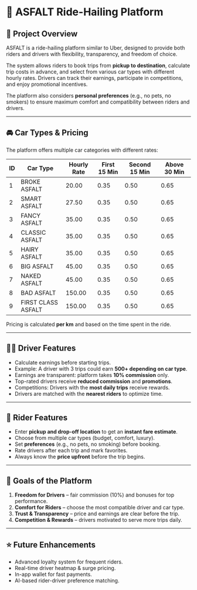 # 🚖 ASFALT Ride-Hailing Platform  

## 📌 Project Overview  
ASFALT is a ride-hailing platform similar to Uber, designed to provide both riders and drivers with flexibility, transparency, and freedom of choice.  

The system allows riders to book trips from **pickup to destination**, calculate trip costs in advance, and select from various car types with different hourly rates. Drivers can track their earnings, participate in competitions, and enjoy promotional incentives.  

The platform also considers **personal preferences** (e.g., no pets, no smokers) to ensure maximum comfort and compatibility between riders and drivers.  

---

## 🚘 Car Types & Pricing  
The platform offers multiple car categories with different rates:  

| ID | Car Type            | Hourly Rate | First 15 Min | Second 15 Min | Above 30 Min |
|----|----------------------|-------------|--------------|---------------|--------------|
| 1  | BROKE ASFALT        | 20.00       | 0.35         | 0.50          | 0.65         |
| 2  | SMART ASFALT        | 27.50       | 0.35         | 0.50          | 0.65         |
| 3  | FANCY ASFALT        | 35.00       | 0.35         | 0.50          | 0.65         |
| 4  | CLASSIC ASFALT      | 35.00       | 0.35         | 0.50          | 0.65         |
| 5  | HAIRY ASFALT        | 35.00       | 0.35         | 0.50          | 0.65         |
| 6  | BIG ASFALT          | 45.00       | 0.35         | 0.50          | 0.65         |
| 7  | NAKED ASFALT        | 45.00       | 0.35         | 0.50          | 0.65         |
| 8  | BAD ASFALT          | 150.00      | 0.35         | 0.50          | 0.65         |
| 9  | FIRST CLASS ASFALT  | 150.00      | 0.35         | 0.50          | 0.65         |

Pricing is calculated **per km** and based on the time spent in the ride.  

---

## 🧑‍✈️ Driver Features  
- Calculate earnings before starting trips.  
- Example: A driver with 3 trips could earn **500+ depending on car type**.  
- Earnings are transparent: platform takes **10% commission** only.  
- Top-rated drivers receive **reduced commission** and **promotions**.  
- Competitions: Drivers with the **most daily trips** receive rewards.  
- Drivers are matched with the **nearest riders** to optimize time.  

---

## 🚗 Rider Features  
- Enter **pickup and drop-off location** to get an **instant fare estimate**.  
- Choose from multiple car types (budget, comfort, luxury).  
- Set **preferences** (e.g., no pets, no smoking) before booking.  
- Rate drivers after each trip and mark favorites.  
- Always know the **price upfront** before the trip begins.  

---

## 🎯 Goals of the Platform  
1. **Freedom for Drivers** – fair commission (10%) and bonuses for top performance.  
2. **Comfort for Riders** – choose the most compatible driver and car type.  
3. **Trust & Transparency** – price and earnings are clear before the trip.  
4. **Competition & Rewards** – drivers motivated to serve more trips daily.  

---

## ⭐ Future Enhancements  
- Advanced loyalty system for frequent riders.  
- Real-time driver heatmap & surge pricing.  
- In-app wallet for fast payments.  
- AI-based rider-driver preference matching.  
